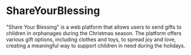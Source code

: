 # ShareYourBlessing
"Share Your Blessing" is a web platform that allows users to send gifts to children in orphanages during the Christmas season. The platform offers various gift options, including clothes and toys, to spread joy and love, creating a meaningful way to support children in need during the holidays.
